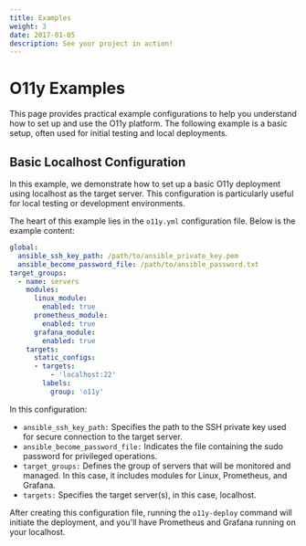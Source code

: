 ```yaml
---
title: Examples
weight: 3
date: 2017-01-05
description: See your project in action!
---
```


# O11y Examples

This page provides practical example configurations to help you understand how
to set up and use the O11y platform. The following example is a basic setup,
often used for initial testing and local deployments.

## Basic Localhost Configuration

In this example, we demonstrate how to set up a basic O11y deployment using
localhost as the target server. This configuration is particularly useful for
local testing or development environments.

The heart of this example lies in the `o11y.yml` configuration file. Below is
the example content:

```yaml
global:
  ansible_ssh_key_path: /path/to/ansible_private_key.pem
  ansible_become_password_file: /path/to/ansible_password.txt
target_groups:
  - name: servers
    modules:
      linux_module:
        enabled: true
      prometheus_module:
        enabled: true
      grafana_module:
        enabled: true
    targets:
      static_configs:
      - targets:
          - 'localhost:22'
        labels:
          group: 'o11y'
```

In this configuration:

* `ansible_ssh_key_path:` Specifies the path to the SSH private key used for secure
connection to the target server.
* `ansible_become_password_file:` Indicates the file containing the sudo password
for privileged operations.
* `target_groups:` Defines the group of servers that will be monitored and managed.
In this case, it includes modules for Linux, Prometheus, and Grafana.
* `targets:` Specifies the target server(s), in this case, localhost.

After creating this configuration file, running the `o11y-deploy` command will
initiate the deployment, and you'll have Prometheus and Grafana running on your
localhost.
